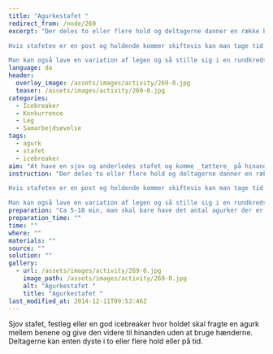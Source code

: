 ```yaml
---
title: "Agurkestafet "
redirect_from: /node/269
excerpt: "Der deles to eller flere hold og deltagerne danner en række bag ved hinanden evt bag en kegle eller lignende. Den første person i rækken placerer en agurk mellem sine lår, hvorefter vedkommende løber ned til en anden placeret kegle og rundt om. Derefter løber personen tilbage til sin holdrække og afleverer agurken til den næste i rækken uden at nogen af dem bruger hænderne. Sådan fortsætter man, til alle i rækken har løbet en tur med agurken. Det hold, der er hurtigst og har haft alle deltagerne ude at løbe vinder. For at gøre stafeten sjovere kan der sidde en person på knæ ved den første kegle og flytte agurken fra den ene person til den anden med munden og den person må så kun bruge munden.

Hvis stafeten er en post og holdende kommer skiftevis kan man tage tid på hvert hold og skrive tiden ned og så bruge den hurtigste tid til at finde vinderen.

Man kan også lave en variation af legen og så stille sig i en rundkreds og aflevere agurken mellem hinandens ben."
language: da
header:
  overlay_image: /assets/images/activity/269-0.jpg
  teaser: /assets/images/activity/269-0.jpg
categories: 
  - Icebreaker
  - Konkurrence
  - Leg
  - Samarbejdsøvelse
tags: 
  - agurk
  - stafet
  - icebreaker
aim: "At have en sjov og anderledes stafet og komme _tættere_ på hinanden. "
instruction: "Der deles to eller flere hold og deltagerne danner en række bag ved hinanden evt bag en kegle eller lignende. Den første person i rækken placerer en agurk mellem sine lår, hvorefter vedkommende løber ned til en anden placeret kegle og rundt om. Derefter løber personen tilbage til sin holdrække og afleverer agurken til den næste i rækken uden at nogen af dem bruger hænderne. Sådan fortsætter man, til alle i rækken har løbet en tur med agurken. Det hold, der er hurtigst og har haft alle deltagerne ude at løbe vinder. For at gøre stafeten sjovere kan der sidde en person på knæ ved den første kegle og flytte agurken fra den ene person til den anden med munden og den person må så kun bruge munden.

Hvis stafeten er en post og holdende kommer skiftevis kan man tage tid på hvert hold og skrive tiden ned og så bruge den hurtigste tid til at finde vinderen.

Man kan også lave en variation af legen og så stille sig i en rundkreds og aflevere agurken mellem hinandens ben."
preparation: "Ca 5-10 min, man skal bare have det antal agurker der er hold til(evt en ekstra hvis den knækker eller bliver for ulækker) og stille to eller flere kegler op til en bane. "
preparation_time: ""
time: ""
where: ""
materials: ""
source: ""
solution: ""
gallery:
  - url: /assets/images/activity/269-0.jpg
    image_path: /assets/images/activity/269-0.jpg
    alt: "Agurkestafet "
    title: "Agurkestafet "
last_modified_at: 2014-12-11T09:53:46Z
---
```

Sjov stafet, festleg eller en god icebreaker hvor holdet skal fragte en agurk mellem benene og give den videre til hinanden uden at bruge hænderne. Deltagerne kan enten dyste i to eller flere hold eller på tid.
